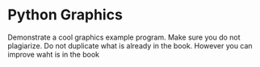 # Python Graphics

Demonstrate a cool graphics example program. Make sure you do not plagiarize.
Do not duplicate what is already in the book. However you can improve waht is in the book
